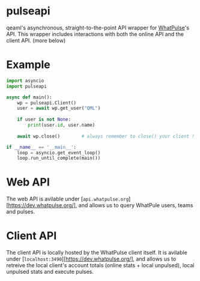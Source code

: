 # pulseapi
qeaml's asynchronous, straight-to-the-point API wrapper for [WhatPulse](https://whatpulse.org)'s API. This wrapper includes interactions with both the online API and the client API. (more below)

# Example
```py
import asyncio
import pulseapi

async def main():
    wp = pulseapi.Client()
    user = await wp.get_user("QML")
    
    if user is not None:
        print(user.id, user.name)
    
    await wp.close()        # always remember to close() your client !

if __name__ == '__main__':
    loop = asyncio.get_event_loop()
    loop.run_until_complete(main())
```

# Web API
The web API is avilable under [`api.whatpulse.org`][https://dev.whatpulse.org/],
and allows us to query WhatPule users, teams and pulses.

# Client API
The client API is locally hosted by the WhatPulse client itself. It is
avilable under [`localhost:3490`][https://dev.whatpulse.org/], and allows us to
retreive the local client's account totals (online stats + local unpulsed),
local unpulsed stats and execute pulses.